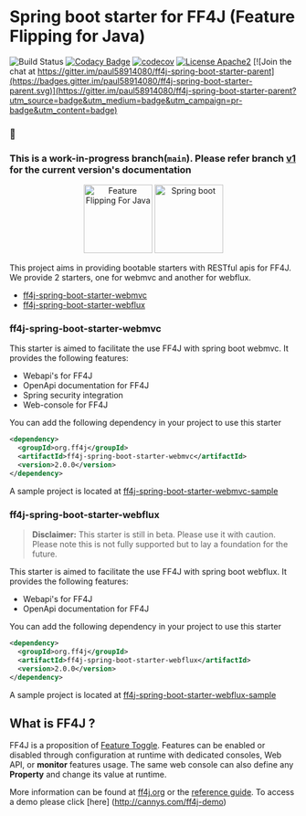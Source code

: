 # Spring boot starter for FF4J (Feature Flipping for Java)
![Build Status](https://github.com/ff4j/ff4j-spring-boot-starter-parent/actions/workflows/build_workflow.yml/badge.svg?branch=main)
[![Codacy Badge](https://app.codacy.com/project/badge/Grade/e6fc893a940e44f18ade46d2d13036bf)](https://app.codacy.com/gh/ff4j/ff4j-spring-boot-starter-parent/dashboard?utm_source=gh&utm_medium=referral&utm_content=&utm_campaign=Badge_grade)
[![codecov](https://codecov.io/gh/ff4j/ff4j-spring-boot-starter-parent/branch/main/graph/badge.svg?token=P37n0ZwhlR)](https://codecov.io/gh/ff4j/ff4j-spring-boot-starter-parent)
[![License Apache2](http://img.shields.io/badge/license-APACHE2-blue.svg)](https://www.apache.org/licenses/LICENSE-2.0.html)
[![Join the chat at https://gitter.im/paul58914080/ff4j-spring-boot-starter-parent](https://badges.gitter.im/paul58914080/ff4j-spring-boot-starter-parent.svg)](https://gitter.im/paul58914080/ff4j-spring-boot-starter-parent?utm_source=badge&utm_medium=badge&utm_campaign=pr-badge&utm_content=badge)

### :mega:
<h3>
This is a <b>work-in-progress</b> branch(<code>main</code>). Please refer branch <a href='https://github.com/ff4j/ff4j-spring-boot-starter-parent/tree/v1'>v1</a> for the current version's documentation
</h3>

<p align="center">
<img src="https://github.com/ff4j/ff4j-spring-boot-starter-parent/blob/main/images/ff4j.png?raw=true" alt="Feature Flipping For Java" height="120px" />
<img src="https://github.com/ff4j/ff4j-spring-boot-starter-parent/blob/main/images/spring-boot.png?raw=true" alt="Spring boot" height="120px" />
</p>


This project aims in providing bootable starters with  RESTful apis for FF4J. We provide 2 starters, one for webmvc and another for webflux.
- [ff4j-spring-boot-starter-webmvc](#ff4j-spring-boot-starter-webmvc)
- [ff4j-spring-boot-starter-webflux](#ff4j-spring-boot-starter-webflux)

### ff4j-spring-boot-starter-webmvc

This starter is aimed to facilitate the use FF4J with spring boot webmvc. It provides the following features:
- Webapi's for FF4J
- OpenApi documentation for FF4J
- Spring security integration
- Web-console for FF4J

You can add the following dependency in your project to use this starter

```xml
<dependency>
  <groupId>org.ff4j</groupId>
  <artifactId>ff4j-spring-boot-starter-webmvc</artifactId>
  <version>2.0.0</version>
</dependency>
```

A sample project is located at [ff4j-spring-boot-starter-webmvc-sample](https://github.com/ff4j/ff4j-samples/tree/master/ff4j-spring-boot-samples/ff4j-spring-boot-starter-webmvc-sample)

### ff4j-spring-boot-starter-webflux

> **Disclaimer:** This starter is still in beta. Please use it with caution. Please note this is not fully supported but to lay a foundation for the future. 

This starter is aimed to facilitate the use FF4J with spring boot webflux.  It provides the following features:
- Webapi's for FF4J
- OpenApi documentation for FF4J

You can add the following dependency in your project to use this starter

```xml
<dependency>
  <groupId>org.ff4j</groupId>
  <artifactId>ff4j-spring-boot-starter-webflux</artifactId>
  <version>2.0.0</version>
</dependency>
```

A sample project is located at [ff4j-spring-boot-starter-webflux-sample](https://github.com/ff4j/ff4j-samples/tree/master/ff4j-spring-boot-samples/ff4j-spring-boot-starter-webflux-sample)

## What is FF4J ?

FF4J is a proposition of [Feature Toggle](http://martinfowler.com/bliki/FeatureToggle.html). 
Features can be enabled or disabled through configuration at runtime with dedicated consoles, Web API, or __monitor__ features usage. The same web console can also define any __Property__ and change its value at runtime.

More information can be found at [ff4j.org](http://ff4j.org) or the [reference guide](https://github.com/clun/ff4j-extra/raw/master/ff4j-reference-guide-1.3.pdf). To access a demo please click [here] (http://cannys.com/ff4j-demo)
